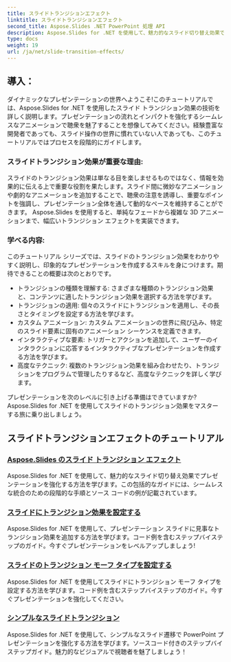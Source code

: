 ```yaml
---
title: スライドトランジションエフェクト
linktitle: スライドトランジションエフェクト
second_title: Aspose.Slides .NET PowerPoint 処理 API
description: Aspose.Slides for .NET を使用して、魅力的なスライド切り替え効果でプレゼンテーションを強化します。スライドに動的なアニメーションを追加して、魅力的な表示エクスペリエンスを実現する方法を学びます。
type: docs
weight: 19
url: /ja/net/slide-transition-effects/
---
```


## 導入：

ダイナミックなプレゼンテーションの世界へようこそ!このチュートリアルでは、Aspose.Slides for .NET を使用したスライド トランジション効果の技術を詳しく説明します。プレゼンテーションの流れとインパクトを強化するシームレスなアニメーションで聴衆を魅了することを想像してみてください。経験豊富な開発者であっても、スライド操作の世界に慣れていない人であっても、このチュートリアルではプロセスを段階的にガイドします。

### スライドトランジション効果が重要な理由:

スライドのトランジション効果は単なる目を楽しませるものではなく、情報を効果的に伝える上で重要な役割を果たします。スライド間に微妙なアニメーションや劇的なアニメーションを追加することで、聴衆の注意を誘導し、重要なポイントを強調し、プレゼンテーション全体を通して動的なペースを維持することができます。 Aspose.Slides を使用すると、単純なフェードから複雑な 3D アニメーションまで、幅広いトランジション エフェクトを実装できます。

### 学べる内容:

このチュートリアル シリーズでは、スライドのトランジション効果をわかりやすく説明し、印象的なプレゼンテーションを作成するスキルを身につけます。期待できることの概要は次のとおりです。

- トランジションの種類を理解する: さまざまな種類のトランジション効果と、コンテンツに適したトランジション効果を選択する方法を学びます。
- トランジションの適用: 個々のスライドにトランジションを適用し、その長さとタイミングを設定する方法を学びます。
- カスタム アニメーション: カスタム アニメーションの世界に飛び込み、特定のスライド要素に固有のアニメーション シーケンスを定義できます。
- インタラクティブな要素: トリガーとアクションを追加して、ユーザーのインタラクションに応答するインタラクティブなプレゼンテーションを作成する方法を学びます。
- 高度なテクニック: 複数のトランジション効果を組み合わせたり、トランジションをプログラムで管理したりするなど、高度なテクニックを詳しく学びます。

プレゼンテーションを次のレベルに引き上げる準備はできていますか? Aspose.Slides for .NET を使用してスライドのトランジション効果をマスターする旅に乗り出しましょう。

## スライドトランジションエフェクトのチュートリアル
### [Aspose.Slides のスライド トランジション エフェクト](./slide-transition-effects/)
Aspose.Slides for .NET を使用して、魅力的なスライド切り替え効果でプレゼンテーションを強化する方法を学びます。この包括的なガイドには、シームレスな統合のための段階的な手順とソース コードの例が記載されています。
### [スライドにトランジション効果を設定する](./set-transition-effects/)
Aspose.Slides for .NET を使用して、プレゼンテーション スライドに見事なトランジション効果を追加する方法を学びます。コード例を含むステップバイステップのガイド。今すぐプレゼンテーションをレベルアップしましょう! 
### [スライドのトランジション モーフ タイプを設定する](./set-transition-morph-type/)
Aspose.Slides for .NET を使用してスライドにトランジション モーフ タイプを設定する方法を学びます。コード例を含むステップバイステップのガイド。今すぐプレゼンテーションを強化してください。 
### [シンプルなスライドトランジション](./simple-slide-transitions/)
Aspose.Slides for .NET を使用して、シンプルなスライド遷移で PowerPoint プレゼンテーションを強化する方法を学びます。ソースコード付きのステップバイステップガイド。魅力的なビジュアルで視聴者を魅了しましょう！